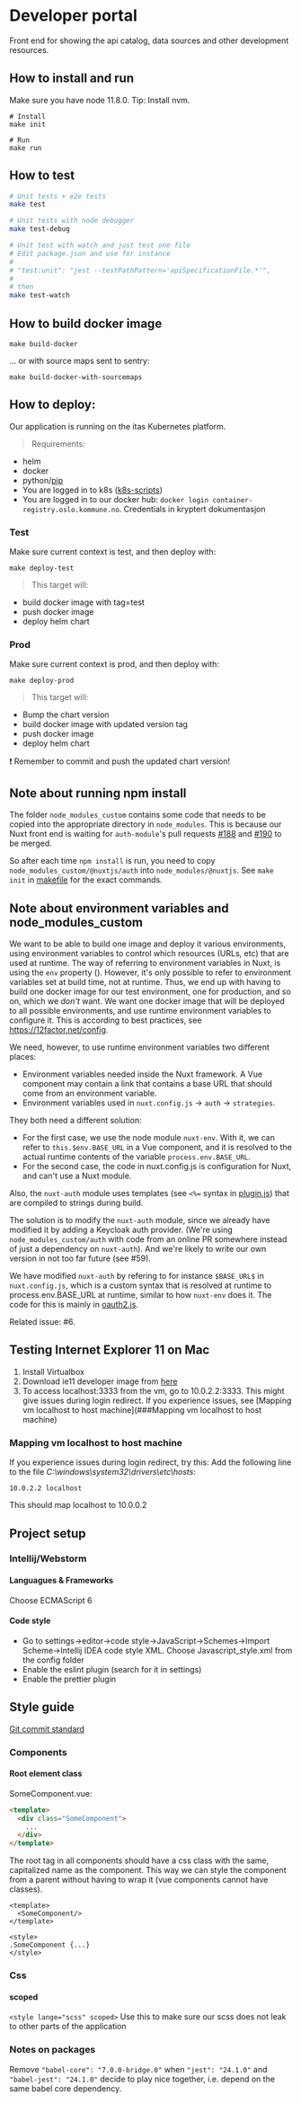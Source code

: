 # Developer portal
Front end for showing the api catalog, data sources and other development resources.

## How to install and run
Make sure you have node 11.8.0. Tip: Install nvm.
```
# Install
make init

# Run
make run
```

## How to test
```bash
# Unit tests + e2e tests
make test

# Unit tests with node debugger
make test-debug

# Unit test with watch and just test one file
# Edit package.json and use for instance
#
# "test:unit": "jest --testPathPattern='apiSpecificationFile.*'",
#
# then
make test-watch 
```

## How to build docker image

```
make build-docker
```
... or with source maps sent to sentry:
```
make build-docker-with-sourcemaps
```
## How to deploy:
Our application is running on the itas Kubernetes platform.
> Requirements:
- helm
- docker
- python/[pip](https://pip.pypa.io/en/stable/installing/)
- You are logged in to k8s ([k8s-scripts](https://github.oslo.kommune.no/plattform/k8s-scripts))
- You are logged in to our docker hub: `docker login container-registry.oslo.kommune.no`. Credentials in kryptert dokumentasjon
### Test
Make sure current context is test, and then deploy with:
```
make deploy-test
```
> This target will:
- build docker image with tag=test
- push docker image
- deploy helm chart

### Prod
Make sure current context is prod, and then deploy with:
```
make deploy-prod
```
> This target will:
- Bump the chart version
- build docker image with updated version tag
- push docker image
- deploy helm chart

:exclamation: Remember to commit and push the updated chart version!

## Note about running npm install

The folder `node_modules_custom` contains some code that needs to be copied into the appropriate directory
in `node_modules`. This is because our Nuxt front end is waiting for `auth-module`'s pull requests
[#188](https://github.com/nuxt-community/auth-module/pull/190) and
[#190](https://github.com/nuxt-community/auth-module/pull/188) to be merged.

So after each time `npm install` is run, you need to copy `node_modules_custom/@nuxtjs/auth` into
`node_modules/@nuxtjs`. See `make init` in [makefile](makefile) for the exact commands.

## Note about environment variables and node_modules_custom
We want to be able to build one image and deploy it various environments, using environment variables
to control which resources (URLs, etc) that are used at runtime. The way of referring to environment variables in Nuxt,
is using the `env` property (). However, it's only possible to refer to environment variables set at build time,
not at runtime. Thus, we end up with having to build one docker image for our test environment, one for production,
and so on, which we _don't_ want. We want one docker image that will be deployed to all possible environments,
and use runtime environment variables to configure it. This is according to best practices, see https://12factor.net/config.

We need, however, to use runtime environment variables two different places:

* Environment variables needed inside the Nuxt framework. A Vue component may contain a link that contains
a base URL that should come from an environment variable.
* Environment variables used in `nuxt.config.js` -> `auth` -> `strategies`.

They both need a different solution:
* For the first case, we use the node module `nuxt-env`. With it, we can refer to `this.$env.BASE_URL` in
a Vue component, and it is resolved to the actual runtime contents of the variable `process.env.BASE_URL`.
* For the second case, the code in nuxt.config.js is configuration for Nuxt, and can't use a Nuxt module.

Also, the `nuxt-auth` module uses templates (see `<%=` syntax in 
[plugin.js](source/node_modules_custom/@nuxtjs/auth/lib/module/plugin.js)) that are compiled to strings during
build.

The solution is to modify the `nuxt-auth` module, since we already have modified it by adding a Keycloak auth
provider. (We're using `node_modules_custom/auth` with code from an online PR somewhere instead of just a
dependency on `nuxt-auth`). And we're likely to write our own version in not too far future (see #59).

We have modified `nuxt-auth` by refering to for instance `$BASE_URL$` in `nuxt.config.js`, which is a custom
syntax that is resolved at runtime to process.env.BASE_URL at runtime, similar to how `nuxt-env` does it. The
code for this is mainly in [oauth2.js](source/node_modules_custom/@nuxtjs/auth/lib/schemes/oauth2.js).

Related issue: #6.

## Testing Internet Explorer 11 on Mac
1. Install Virtualbox
2. Download ie11 developer image from [here](https://developer.microsoft.com/en-us/microsoft-edge/tools/vms/)
3. To access localhost:3333 from the vm, go to 10.0.2.2:3333. This might give issues during login redirect.
If you experience issues, see [Mapping vm localhost to host machine](###Mapping vm localhost to host machine)

### Mapping vm localhost to host machine
If you experience issues during login redirect, try this:
Add the following line to the file *C:\windows\system32\drivers\etc\hosts*:

`10.0.2.2 localhost`

This should map localhost to 10.0.0.2

## Project setup
### Intellij/Webstorm
#### Languagues & Frameworks
Choose ECMAScript 6

#### Code style
* Go to settings->editor->code style->JavaScript->Schemes->Import Scheme->Intellij IDEA code style XML. Choose Javascript_style.xml from the config folder
* Enable the eslint plugin (search for it in settings)
* Enable the prettier plugin

## Style guide
[Git commit standard](https://github.oslo.kommune.no/origodigi/project/blob/master/git-commit-standard.md)
### Components
#### Root element class
SomeComponent.vue:
``` html
<template>
  <div class="SomeComponent">
    ...
  </div>
</template>
```
The root tag in all components should have a css class with the same, capitalized name as the component.
This way we can style the component from a parent without having to wrap it (vue components cannot have classes).
```
<template>
  <SomeComponent/>
</template>

<style>
.SomeComponent {...}
</style>
```

### Css
#### scoped
`<style lange="scss" scoped>`
Use this to make sure our scss does not leak to other parts of the application


### Notes on packages
Remove `"babel-core": "7.0.0-bridge.0"` when `"jest": "24.1.0"` and `"babel-jest": "24.1.0"`
decide to play nice together, i.e. depend on the same babel core dependency.
